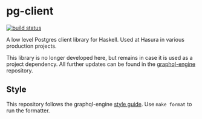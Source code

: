 # pg-client

[![build status](https://img.shields.io/github/workflow/status/hasura/pg-client-hs/Haskell%20CI/main?style=flat-square&logo=github&label=build%20status)](https://github.com/hasura/pg-client-hs/actions?query=workflow%3AHaskell-CI+branch%3Amain)

A low level Postgres client library for Haskell. Used at Hasura in various production projects.

This library is no longer developed here, but remains in case it is used as a
project dependency. All further updates can be found in the
[graphql-engine](https://github.com/hasura/graphql-engine/tree/main/server/lib/pg-client-hs) repository.

## Style

This repository follows the graphql-engine
[style guide](https://github.com/hasura/graphql-engine/blob/master/server/STYLE.md).
Use `make format` to run the formatter.
